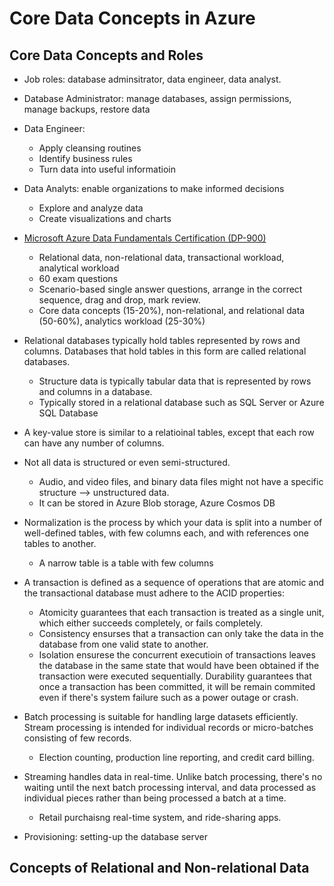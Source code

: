 # Core Data Concepts in Azure
## Core Data Concepts and Roles
- Job roles: database adminsitrator, data engineer, data analyst.
- Database Administrator: manage databases, assign permissions, manage backups, restore data
- Data Engineer: 
    - Apply cleansing routines
    - Identify business rules
    - Turn data into useful informatioin
- Data Analyts: enable organizations to make informed decisions
    - Explore and analyze data
    - Create visualizations and charts
- [Microsoft Azure Data Fundamentals Certification (DP-900)](https://learn.microsoft.com/en-us/credentials/certifications/resources/study-guides/dp-900)
    - Relational data, non-relational data, transactional workload, analytical workload
    - 60 exam questions
    - Scenario-based single answer questions, arrange in the correct sequence, drag and drop, mark review.
    - Core data concepts (15-20%), non-relational, and relational data (50-60%), analytics workload (25-30%)

- Relational databases typically hold tables represented by rows and columns. Databases that hold tables in this form are called relational databases.
    - Structure data is typically tabular data that is represented by rows and columns in a database.
    - Typically stored in a relational database such as SQL Server or Azure SQL Database
- A key-value store is similar to a relatioinal tables, except that each row can have any number of columns.
- Not all data is structured or even semi-structured.
    - Audio, and video files, and binary data files might not have a specific structure --> unstructured data.
    - It can be stored in Azure Blob storage, Azure Cosmos DB
- Normalization is the process by which your data is split into a number of well-defined tables, with few columns each, and with references one tables to another.
    - A narrow table is a table with few columns
- A transaction is defined as a sequence of operations that are atomic and the transactional database must adhere to the ACID properties:
    - Atomicity guarantees that each transaction is treated as a single unit, which either succeeds completely, or fails completely.
    - Consistency ensurses that a transaction can only take the data in the database from one valid state to another.
    - Isolation ensurese the concurrent executioin of transactions leaves the database in the same state that would have been obtained if the transaction were executed sequentially.
    Durability guarantees that once a transaction has been committed, it will be remain commited even if there's system failure such as a power outage or crash.
- Batch processing is suitable for handling large datasets efficiently. Stream processing is intended for individual records or micro-batches consisting of few records.
    - Election counting, production line reporting, and credit card billing.
- Streaming handles data in real-time. Unlike batch processing, there's no waiting until the next batch processing interval, and data processed as individual pieces rather than being processed a batch at a time.
    - Retail purchaisng real-time system, and ride-sharing apps.

- Provisioning: setting-up the database server


## Concepts of Relational and Non-relational Data
